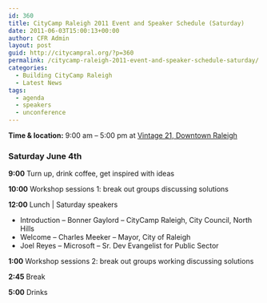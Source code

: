 ```yaml
---
id: 360
title: CityCamp Raleigh 2011 Event and Speaker Schedule (Saturday)
date: 2011-06-03T15:00:13+00:00
author: CFR Admin
layout: post
guid: http://citycampral.org/?p=360
permalink: /citycamp-raleigh-2011-event-and-speaker-schedule-saturday/
categories:
  - Building CityCamp Raleigh
  - Latest News
tags:
  - agenda
  - speakers
  - unconference
---
```

**Time & location:** 9:00 am – 5:00 pm at [Vintage 21, Downtown Raleigh](http://goo.gl/maps/69hI)

### Saturday June 4th

**9:00** Turn up, drink coffee, get inspired with ideas
  
**10:00** Workshop sessions 1: break out groups discussing solutions
  
**12:00** Lunch | Saturday speakers

  * Introduction &#8211; Bonner Gaylord &#8211; CityCamp Raleigh, City Council, North Hills
  * Welcome &#8211; Charles Meeker &#8211; Mayor, City of Raleigh
  * Joel Reyes &#8211; Microsoft &#8211; Sr. Dev Evangelist for Public Sector

**1:00** Workshop sessions 2: break out groups working discussing solutions

**2:45** Break

**5:00** Drinks

&nbsp;

&nbsp;